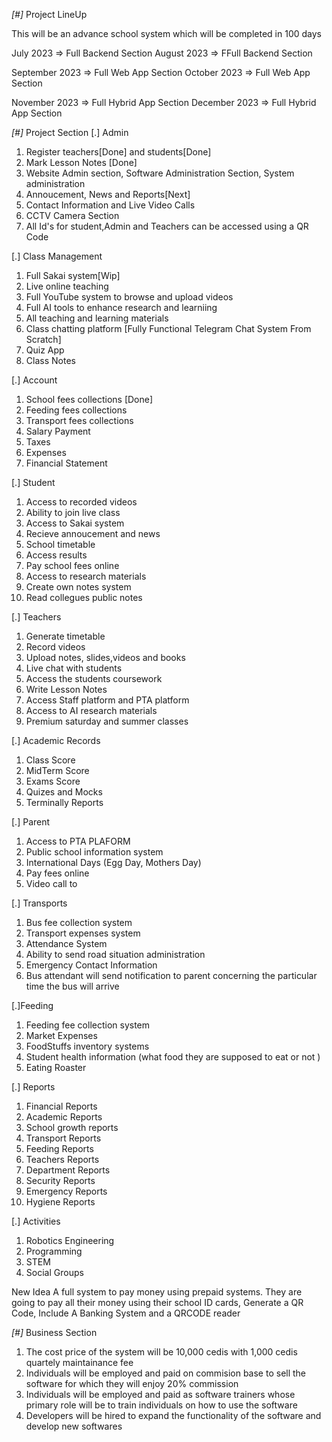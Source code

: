 *[#]* Project LineUp

  This will be an advance school system which will be completed in 100 days 
  
  July 2023 => Full Backend Section
  August 2023 => FFull Backend Section

  
  September 2023 => Full Web App Section
  October 2023 => Full Web App Section

  November 2023 => Full Hybrid App Section
  December 2023 => Full Hybrid App Section


  *[#]* Project Section
[.] Admin
1. Register teachers[Done] and students[Done]
2. Mark Lesson Notes [Done]
3. Website Admin section, Software Administration Section, System administration
4. Annoucement, News and Reports[Next]
5. Contact Information and Live Video Calls 
6. CCTV Camera Section
7. All Id's for student,Admin and Teachers can be accessed using a QR Code


[.] Class Management
1. Full Sakai system[Wip] 
2. Live online teaching 
3. Full YouTube system to browse and upload videos 
4. Full AI tools to enhance research and learniing 
5. All teaching and learning materials 
6. Class chatting platform [Fully Functional Telegram Chat System From Scratch]
7. Quiz App
8. Class Notes 

[.] Account 
1. School fees collections [Done]
2. Feeding fees collections
3. Transport fees collections
4. Salary Payment 
5. Taxes
6. Expenses 
7. Financial Statement 

[.] Student 
1. Access to recorded videos 
2. Ability to join live class
3. Access to Sakai system 
4. Recieve annoucement and news 
5. School timetable 
6. Access results 
7. Pay school fees online 
8. Access to research materials 
9. Create own notes system
10. Read collegues public notes 

[.] Teachers 
1. Generate timetable 
2. Record videos 
3. Upload notes, slides,videos and books 
4. Live chat with students
5. Access the students coursework 
6. Write Lesson Notes 
7. Access Staff platform and PTA platform 
8. Access to AI research materials 
9. Premium saturday and summer classes 

[.] Academic Records 
1. Class Score 
2. MidTerm Score 
3. Exams Score
4. Quizes and Mocks 
5. Terminally Reports 

[.] Parent
1. Access to PTA PLAFORM 
2. Public school information system 
3. International Days (Egg Day, Mothers Day)
4. Pay fees online
5. Video call to 



[.] Transports
1. Bus fee collection system 
2. Transport expenses system 
3. Attendance System 
4. Ability to send road situation administration
5. Emergency Contact Information
6. Bus attendant will send notification to parent concerning the particular time the bus will arrive

[.]Feeding 
1. Feeding fee collection system
2. Market Expenses 
3. FoodStuffs inventory systems 
4. Student health information (what food they are supposed to eat or not )
5. Eating Roaster 

[.] Reports 
1. Financial Reports 
2. Academic Reports 
3. School growth reports 
4. Transport Reports 
5. Feeding Reports 
6. Teachers Reports 
7. Department Reports
8. Security Reports 
9. Emergency Reports
10. Hygiene Reports 

[.] Activities
1. Robotics Engineering
2. Programming 
3. STEM 
4. Social Groups

New Idea
A full system to pay money using prepaid systems. They are going to pay all their money using their school ID cards, Generate a QR Code, Include A Banking System and a QRCODE reader  


 *[#]* Business Section
 1. The cost price of the system will be 10,000 cedis with 1,000 cedis quartely maintainance fee
 2. Individuals will be employed and paid on commision base to sell the software for which they will enjoy 20% commission 
 3. Individuals will be employed and paid as software trainers whose primary role will be to train individuals on how to use the software
 4. Developers will be hired to expand the functionality of the software and develop new softwares 
 